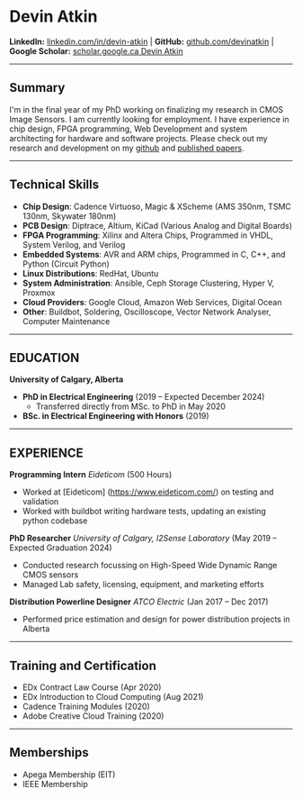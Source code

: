 # Devin Atkin

**LinkedIn:** [linkedin.com/in/devin-atkin](https://www.linkedin.com/in/devin-atkin/) | **GitHub:** [github.com/devinatkin](https://github.com/devinatkin) | **Google Scholar:** [scholar.google.ca Devin Atkin](https://scholar.google.ca/citations?user=oEhhV_4AAAAJ)

---

## Summary

I'm in the final year of my PhD working on finalizing my research in CMOS Image Sensors. I am currently looking for employment. I have experience in chip design, FPGA programming, Web Development and system architecting for hardware and software projects. Please check out my research and development on my [github](https://github.com/devinatkin) and [published papers](https://scholar.google.ca/citations?user=oEhhV_4AAAAJ). 

---

## Technical Skills

- **Chip Design**: Cadence Virtuoso, Magic & XScheme (AMS 350nm, TSMC 130nm, Skywater 180nm)
- **PCB Design**: Diptrace, Altium, KiCad (Various Analog and Digital Boards)
- **FPGA Programming**: Xilinx and Altera Chips, Programmed in VHDL, System Verilog, and Verilog
- **Embedded Systems**: AVR and ARM chips, Programmed in C, C++, and Python (Circuit Python)
- **Linux Distributions**: RedHat, Ubuntu
- **System Administration**: Ansible, Ceph Storage Clustering, Hyper V, Proxmox
- **Cloud Providers**: Google Cloud, Amazon Web Services, Digital Ocean
- **Other**: Buildbot, Soldering, Oscilloscope, Vector Network Analyser, Computer Maintenance

---

## EDUCATION

**University of Calgary, Alberta**
- **PhD in Electrical Engineering** (2019 – Expected December 2024)
    - Transferred directly from MSc. to PhD in May 2020
- **BSc. in Electrical Engineering with Honors** (2019)

---

## EXPERIENCE

**Programming Intern**
*Eideticom* (500 Hours)
- Worked at [Eideticom] (https://www.eideticom.com/) on testing and validation
- Worked with buildbot writing hardware tests, updating an existing python codebase

**PhD Researcher**
*University of Calgary, I2Sense Laboratory* (May 2019 – Expected Graduation 2024)
- Conducted research focussing on High-Speed Wide Dynamic Range CMOS sensors
- Managed Lab safety, licensing, equipment, and marketing efforts

**Distribution Powerline Designer** 
*ATCO Electric* (Jan 2017 – Dec 2017)
- Performed price estimation and design for power distribution projects in Alberta

---

## Training and Certification

* EDx Contract Law Course (Apr 2020)
* EDx Introduction to Cloud Computing (Aug 2021)
* Cadence Training Modules (2020)
* Adobe Creative Cloud Training (2020)

---

## Memberships

* Apega Membership (EIT)
* IEEE Membership